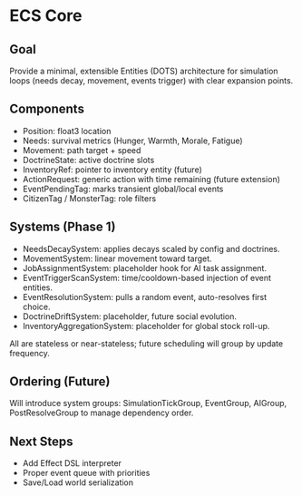 # ECS Core

## Goal
Provide a minimal, extensible Entities (DOTS) architecture for simulation loops (needs decay, movement, events trigger) with clear expansion points.

## Components
- Position: float3 location
- Needs: survival metrics (Hunger, Warmth, Morale, Fatigue)
- Movement: path target + speed
- DoctrineState: active doctrine slots
- InventoryRef: pointer to inventory entity (future)
- ActionRequest: generic action with time remaining (future extension)
- EventPendingTag: marks transient global/local events
- CitizenTag / MonsterTag: role filters

## Systems (Phase 1)
- NeedsDecaySystem: applies decays scaled by config and doctrines.
- MovementSystem: linear movement toward target.
- JobAssignmentSystem: placeholder hook for AI task assignment.
- EventTriggerScanSystem: time/cooldown-based injection of event entities.
- EventResolutionSystem: pulls a random event, auto-resolves first choice.
- DoctrineDriftSystem: placeholder, future social evolution.
- InventoryAggregationSystem: placeholder for global stock roll-up.

All are stateless or near-stateless; future scheduling will group by update frequency.

## Ordering (Future)
Will introduce system groups: SimulationTickGroup, EventGroup, AIGroup, PostResolveGroup to manage dependency order.

## Next Steps
- Add Effect DSL interpreter
- Proper event queue with priorities
- Save/Load world serialization